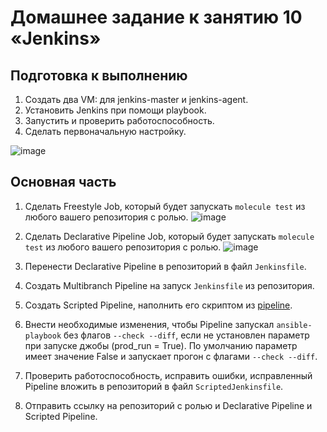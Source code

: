 # Домашнее задание к занятию 10 «Jenkins»

## Подготовка к выполнению

1. Создать два VM: для jenkins-master и jenkins-agent.
2. Установить Jenkins при помощи playbook.
3. Запустить и проверить работоспособность.
4. Сделать первоначальную настройку.

![image](https://user-images.githubusercontent.com/108946489/227795354-fc5a0956-ff65-44ef-8d42-46eedf697816.png)


## Основная часть

1. Сделать Freestyle Job, который будет запускать `molecule test` из любого вашего репозитория с ролью.
![image](https://user-images.githubusercontent.com/108946489/228335858-ab004ba3-81b4-4515-abfe-1dc9e5b072f4.png)

2. Сделать Declarative Pipeline Job, который будет запускать `molecule test` из любого вашего репозитория с ролью.
 ![image](https://user-images.githubusercontent.com/108946489/228336801-14e4a16d-5067-4dbe-afe4-004cc638f383.png)

3. Перенести Declarative Pipeline в репозиторий в файл `Jenkinsfile`.

4. Создать Multibranch Pipeline на запуск `Jenkinsfile` из репозитория.

5. Создать Scripted Pipeline, наполнить его скриптом из [pipeline](./pipeline).

6. Внести необходимые изменения, чтобы Pipeline запускал `ansible-playbook` без флагов `--check --diff`, если не установлен параметр при запуске джобы (prod_run = True). 
По умолчанию параметр имеет значение False и запускает прогон с флагами `--check --diff`.

7. Проверить работоспособность, исправить ошибки, исправленный Pipeline вложить в репозиторий в файл `ScriptedJenkinsfile`.

8. Отправить ссылку на репозиторий с ролью и Declarative Pipeline и Scripted Pipeline.


